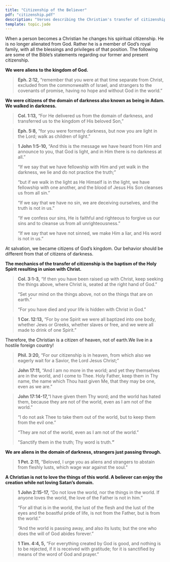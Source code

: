 ```yaml
---
title: "Citizenship of the Believer"
pdf: "citizenship.pdf"
description: "Verses describing the Christian's transfer of citizenship from the world to the heavenly kingdom through union with Christ."
template: topic.jade
---
```


When a person becomes a Christian he changes his spiritual citizenship.
He is no longer alienated from God. Rather he is a member of God’s royal
family, with all the blessings and privileges of that position. The
following are some of the Bible’s statements regarding our former and
present citizenship.

**We were aliens to the kingdom of God.**

> **Eph. 2:12,** “remember that you were at that time separate from
> Christ, excluded from the commonwealth of Israel, and strangers to the
> covenants of promise, having no hope and without God in the world.”

**We were citizens of the domain of darkness also known as being in
Adam. We walked in darkness.**

> **Col. 1:13,** “For He delivered us from the domain of darkness, and
> transferred us to the kingdom of His beloved Son,”

<!-- -->

> **Eph. 5:8,** “for you were formerly darkness, but now you are light in
> the Lord; walk as children of light.”

<!-- -->

> **1 John 1:5-10,** “And this is the message we have heard from Him and
> announce to you, that God is light, and in Him there is no darkness at
> all.”
>
> “If we say that we have fellowship with Him and yet walk in the
> darkness, we lie and do not practice the truth;”
> 
> “but if we walk in the light as He Himself is in the light, we have
> fellowship with one another, and the blood of Jesus His Son cleanses us
> from all sin.”
> 
> “If we say that we have no sin, we are deceiving ourselves, and the
> truth is not in us.”
> 
> “If we confess our sins, He is faithful and righteous to forgive us our
> sins and to cleanse us from all unrighteousness.”
> 
> “If we say that we have not sinned, we make Him a liar, and His word is
> not in us.”

At salvation, we became citizens of God’s kingdom. Our behavior should
be different from that of citizens of darkness.

**The mechanics of the transfer of citizenship is the baptism of the
Holy Spirit resulting in union with Christ.**

> **Col. 3:1-3,** “If then you have been raised up with Christ, keep
> seeking the things above, where Christ is, seated at the right hand of
> God.”
>
> “Set your mind on the things above, not on the things that are on
> earth.”
>
> “For you have died and your life is hidden with Christ in God.”

<!-- -->

> **1 Cor. 12:13,** “For by one Spirit we were all baptized into one body,
> whether Jews or Greeks, whether slaves or free, and we were all made to
> drink of one Spirit.”

Therefore, the Christian is a citizen of heaven, not of earth.We live in
a hostile foreign country!

> **Phil. 3:20,** “For our citizenship is in heaven, from which also we
> eagerly wait for a Savior, the Lord Jesus Christ;”

<!-- -->

> **John 17:11,** “And I am no more in the world; and yet they themselves
> are in the world, and I come to Thee. Holy Father, keep them in Thy
> name, the name which Thou hast given Me, that they may be one, even as
> we are.”

<!-- -->

> **John 17:14-17,**“I have given them Thy word; and the world has hated
> them, because they are not of the world, even as I am not of the world.”
> 
> “I do not ask Thee to take them out of the world, but to keep them from
> the evil one.”
> 
> “They are not of the world, even as I am not of the world.”
> 
> "Sanctify them in the truth; Thy word is truth.**”**

**We are aliens in the domain of darkness, strangers just passing
through.**

> **1 Pet. 2:11,** “Beloved, I urge you as aliens and strangers to abstain
> from fleshly lusts, which wage war against the soul.”

**A Christian is not to love the things of this world. A believer can
enjoy the creation while not loving Satan’s domain.**

> **1 John 2:15-17,** “Do not love the world, nor the things in the world.
> If anyone loves the world, the love of the Father is not in him.”
> 
> “For all that is in the world, the lust of the flesh and the lust of the
> eyes and the boastful pride of life, is not from the Father, but is from
> the world.”
>
> “And the world is passing away, and also its lusts; but the one who does
> the will of God abides forever.”

<!-- -->

> **1 Tim. 4:4, 5,** “For everything created by God is good, and nothing
> is to be rejected, if it is received with gratitude; for it is
> sanctified by means of the word of God and prayer.”

